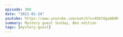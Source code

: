 ```yaml
---
episode: 304
date: "2021-01-24"
youtube: https://www.youtube.com/watch?v=XQVC0gaABd0
summary: Mystery guest Sunday, Ben edition
tags: [mystery-guest]
---
```

